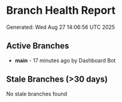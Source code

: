 # Branch Health Report
Generated: Wed Aug 27 14:06:56 UTC 2025

## Active Branches
- **main** - 17 minutes ago by Dashboard Bot

## Stale Branches (>30 days)
No stale branches found
